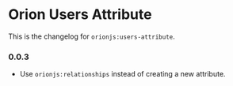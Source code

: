 Orion Users Attribute
=====================

This is the changelog for ```orionjs:users-attribute```.

### 0.0.3

- Use ```orionjs:relationships``` instead of creating a new attribute.